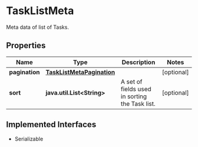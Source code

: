 

# TaskListMeta

Meta data of list of Tasks.

## Properties

Name | Type | Description | Notes
------------ | ------------- | ------------- | -------------
**pagination** | [**TaskListMetaPagination**](TaskListMetaPagination.md) |  |  [optional]
**sort** | **java.util.List&lt;String&gt;** | A set of fields used in sorting the Task list. |  [optional]


## Implemented Interfaces

* Serializable


